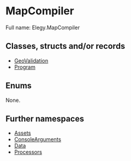 ﻿
# MapCompiler

Full name: Elegy.MapCompiler

## Classes, structs and/or records

* [GeoValidation](GeoValidation.md)
* [Program](Program.md)

## Enums

None.

## Further namespaces

* [Assets](Assets/index.md)
* [ConsoleArguments](ConsoleArguments/index.md)
* [Data](Data/index.md)
* [Processors](Processors/index.md)

